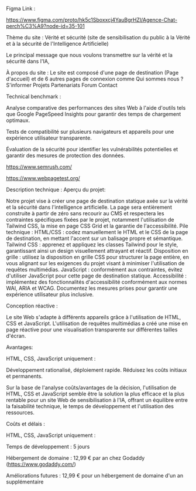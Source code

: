 
Figma Link : 

https://www.figma.com/proto/hk5c1Sboxxcj4YauBgrHZl/Agence-Chat-perch%C3%A9?node-id=35-101


Thème du site : Vérité et sécurité (site de sensibilisation du public à la Vérité et à la sécurité de l'Intelligence Artificielle)

Le principal message que nous voulons transmettre sur la vérité et la sécurité dans l'IA,

À propos du site : Le site est composé d'une page de destination (Page d'accueil) et de 6 autres pages de connexion comme
Qui sommes nous ?
S'informer
Projets
Partenariats
Forum
Contact



Technical benchmark :

Analyse comparative des performances des sites Web à l'aide d'outils tels que Google PageSpeed Insights pour garantir des temps de chargement optimaux.

Tests de compatibilité sur plusieurs navigateurs et appareils pour une expérience utilisateur transparente.

Évaluation de la sécurité pour identifier les vulnérabilités potentielles et garantir des mesures de protection des données.

https://www.semrush.com/

https://www.webpagetest.org/






Description technique :
Aperçu du projet:

Notre projet vise à créer une page de destination statique axée sur la vérité et la sécurité dans l'intelligence artificielle. La page sera entièrement construite à partir de zéro sans recourir au CMS et respectera les contraintes spécifiques fixées par le projet, notamment l'utilisation de Tailwind CSS, la mise en page CSS Grid et la garantie de l'accessibilité.
Pile technique :
HTML/CSS : codez manuellement le HTML et le CSS de la page de destination, en mettant l'accent sur un balisage propre et sémantique.
Tailwind CSS : apprenez et appliquez les classes Tailwind pour le style, garantissant ainsi un design visuellement attrayant et réactif.
Disposition en grille : utilisez la disposition en grille CSS pour structurer la page entière, en vous alignant sur les exigences du projet visant à minimiser l'utilisation de requêtes multimédias.
JavaScript : conformément aux contraintes, évitez d'utiliser JavaScript pour cette page de destination statique.
Accessibilité : implémentez des fonctionnalités d'accessibilité conformément aux normes WAI, ARIA et WCAG. Documentez les mesures prises pour garantir une expérience utilisateur plus inclusive.

Conception réactive :

Le site Web s'adapte à différents appareils grâce à l'utilisation de HTML, CSS et JavaScript.
L'utilisation de requêtes multimédias a créé une mise en page réactive pour une visualisation transparente sur différentes tailles d'écran.


Avantages:

HTML, CSS, JavaScript uniquement :

Développement rationalisé, déploiement rapide.
Réduisez les coûts initiaux et permanents.

Sur la base de l'analyse coûts/avantages de la décision, l'utilisation de HTML, CSS et JavaScript semble être la solution la plus efficace et la plus rentable pour un site Web de sensibilisation à l'IA, offrant un équilibre entre la faisabilité technique, le temps de développement et l'utilisation des ressources.

Coûts et délais :

HTML, CSS, JavaScript uniquement :

Temps de développement : 5 jours

Hébergement de domaine : 12,99 € par an chez Godaddy (https://www.godaddy.com/)

Améliorations futures : 12,99 € pour un hébergement de domaine d'un an supplémentaire



